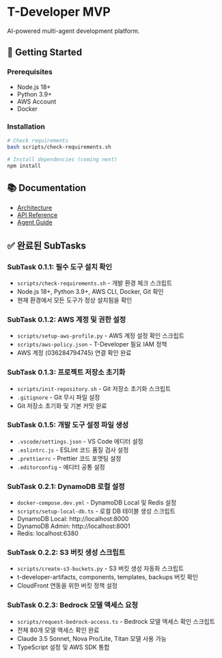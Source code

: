 # T-Developer MVP

AI-powered multi-agent development platform.

## 🚀 Getting Started

### Prerequisites
- Node.js 18+
- Python 3.9+
- AWS Account
- Docker

### Installation
```bash
# Check requirements
bash scripts/check-requirements.sh

# Install dependencies (coming next)
npm install
```

## 📚 Documentation
- [Architecture](./docs/architecture.md)
- [API Reference](./docs/api.md)
- [Agent Guide](./docs/agents.md)

## ✅ 완료된 SubTasks

### SubTask 0.1.1: 필수 도구 설치 확인
- `scripts/check-requirements.sh` - 개발 환경 체크 스크립트
- Node.js 18+, Python 3.9+, AWS CLI, Docker, Git 확인
- 현재 환경에서 모든 도구가 정상 설치됨을 확인

### SubTask 0.1.2: AWS 계정 및 권한 설정
- `scripts/setup-aws-profile.py` - AWS 계정 설정 확인 스크립트
- `scripts/aws-policy.json` - T-Developer 필요 IAM 정책
- AWS 계정 (036284794745) 연결 확인 완료

### SubTask 0.1.3: 프로젝트 저장소 초기화
- `scripts/init-repository.sh` - Git 저장소 초기화 스크립트
- `.gitignore` - Git 무시 파일 설정
- Git 저장소 초기화 및 기본 커밋 완료

### SubTask 0.1.5: 개발 도구 설정 파일 생성
- `.vscode/settings.json` - VS Code 에디터 설정
- `.eslintrc.js` - ESLint 코드 품질 검사 설정
- `.prettierrc` - Prettier 코드 포맷팅 설정
- `.editorconfig` - 에디터 공통 설정

### SubTask 0.2.1: DynamoDB 로컬 설정
- `docker-compose.dev.yml` - DynamoDB Local 및 Redis 설정
- `scripts/setup-local-db.ts` - 로컬 DB 테이블 생성 스크립트
- DynamoDB Local: http://localhost:8000
- DynamoDB Admin: http://localhost:8001
- Redis: localhost:6380

### SubTask 0.2.2: S3 버킷 생성 스크립트
- `scripts/create-s3-buckets.py` - S3 버킷 생성 자동화 스크립트
- t-developer-artifacts, components, templates, backups 버킷 확인
- CloudFront 연동을 위한 버킷 정책 설정

### SubTask 0.2.3: Bedrock 모델 액세스 요청
- `scripts/request-bedrock-access.ts` - Bedrock 모델 액세스 확인 스크립트
- 전체 80개 모델 액세스 확인 완료
- Claude 3.5 Sonnet, Nova Pro/Lite, Titan 모델 사용 가능
- TypeScript 설정 및 AWS SDK 통합